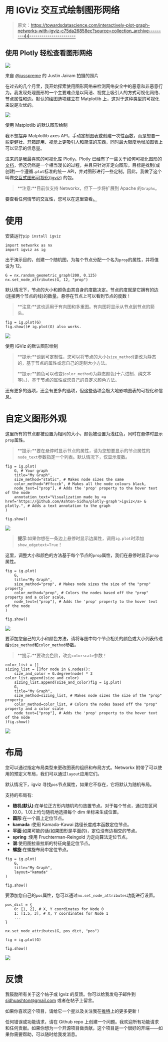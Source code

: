 # 用 IGViz 交互式绘制图形网络

> 原文：<https://towardsdatascience.com/interactively-plot-graph-networks-with-igviz-c75da26858ec?source=collection_archive---------44----------------------->

## 使用 Plotly 轻松查看图形网络

![](img/5107df07bbda3fc2bc80e4ed689521cb.png)

来自 [@jusspreme](https://www.instagram.com/jusspreme/?hl=en) 的 Justin Jairam 拍摄的照片

在过去的几个月里，我开始探索使用图形网络来检测网络安全中的恶意和非恶意行为。我发现处理图形的一个主要难点是以简洁、视觉上吸引人的方式可视化网络、节点属性和边。默认的绘图选项建立在 Matplotlib 上，这对于这种类型的可视化来说是次优的。

![](img/d8350784bc7064330cd3eb823952d057.png)

使用 Matplotlib 的默认图形绘制

我不想摆弄 Matplotlib axes API，手动定制图表或创建一次性函数，而是想要一些更健壮、开箱即用、视觉上更吸引人和简洁的东西，同时最大限度地增加图表上可以显示的信息量。

进来的是我最喜欢的可视化库 Plotly。Plotly 已经有了一些关于如何可视化图形的[文档](https://plotly.com/python/network-graphs)，但这仍然是一个相当漫长的过程，并且只针对非定向图形。目标是找到(或创建)一个遵循`.plot`标准的统一 API，并对图形进行一些定制。因此，我做了这个叫做[交互式图形可视化(igviz)](https://github.com/Ashton-Sidhu/plotly-graph) 的包。

> **注意:**目前仅支持 Networkx，但下一步将扩展到 Apache 的`Graphx`。

要查看任何情节的交互性，您可以在这里查看[。](https://ashton-sidhu.github.io/Blog/jupyter/graph/visualization/2020/03/27/intro-to-igviz.html#The-Basics)

# 使用

安装运行`pip install igviz`

```
import networkx as nx
import igviz as ig
```

出于演示目的，创建一个随机图，为每个节点分配一个名为`prop`的属性，并将值设为 12。

```
G = nx.random_geometric_graph(200, 0.125)
nx.set_node_attributes(G, 12, "prop")
```

默认情况下，节点的大小和颜色由其自身的度数决定。节点的度就是它拥有的边(连接两个节点的线)的数量。悬停在节点上可以看到节点的度数！

> **注意:**这也适用于有向图和多重图。有向图将显示从节点到节点的箭头。

```
fig = ig.plot(G)
fig.show()# ig.plot(G) also works.
```

![](img/a489a90e03653a1e80b4cc31cfb80f5c.png)

使用 IGViz 的默认图形绘制

> **提示:**谈到可定制性，您可以将节点的大小(`size_method`)更改为静态的，基于节点的属性或您自己的定制大小方法。
> 
> **提示:**颜色可以改变(`color_method`)为静态颜色(十六进制、纯文本等)。)，基于节点的属性或您自己的自定义颜色方法。

还有更多的选项，还会有更多的选项，但这些选项会极大地影响图表的可视化和信息。

# 自定义图形外观

这里所有的节点都被设置为相同的大小，颜色被设置为浅红色，同时在悬停时显示`prop`属性。

> **提示:**要在悬停时显示节点的属性，请为您想要显示的节点属性的`node_text`参数指定一个列表。默认情况下，仅显示度数。

```
fig = ig.plot(
    G, # Your graph
    title="My Graph",
    size_method="static", # Makes node sizes the same
    color_method="#ffcccb", # Makes all the node colours black,
    node_text=["prop"], # Adds the 'prop' property to the hover text of the node
    annotation_text="Visualization made by <a href='https://github.com/Ashton-Sidhu/plotly-graph'>igviz</a> & plotly.", # Adds a text annotation to the graph
)

fig.show()
```

![](img/0bfe65063d3a225f684a17cd1af5a779.png)

> **提示**:如果你想在一条边上悬停时显示边属性，调用`ig.plot`时添加`show_edgetext=True`！

这里，调整大小和颜色的方法基于每个节点的`prop`属性，我们在悬停时显示`prop`属性。

```
fig = ig.plot(
    G,
    title="My Graph",
    size_method="prop", # Makes node sizes the size of the "prop" property
    color_method="prop", # Colors the nodes based off the "prop" property and a color scale,
    node_text=["prop"], # Adds the 'prop' property to the hover text of the node
)

fig.show()
```

![](img/99840a06a0183af61dd20a80a9483388.png)

要添加您自己的大小和颜色方法，请将与图中每个节点相关的颜色或大小列表传递给`size_method`和`color_method`参数。

> **提示:**要改变色阶，改变`colorscale`参数！

```
color_list = []
sizing_list = []for node in G.nodes():
    size_and_color = G.degree(node) * 3 color_list.append(size_and_color)
    sizing_list.append(size_and_color)fig = ig.plot(
    G,
    title="My Graph",
    size_method=sizing_list, # Makes node sizes the size of the "prop" property
    color_method=color_list, # Colors the nodes based off the "prop" property and a color scale
    node_text=["prop"], # Adds the 'prop' property to the hover text of the node
)fig.show()
```

![](img/a70a48fb458e60631078ef47f6698e77.png)

# 布局

您可以通过指定布局类型来更改图表的组织和布局方式。Networkx 附带了可以使用的预定义布局，我们可以通过`layout`应用它们。

默认情况下，igviz 寻找`pos`节点属性，如果它不存在，它将默认为随机布局。

支持的布局有:

*   **随机(默认)**:在单位正方形内随机均匀放置节点。对于每个节点，通过在区间[0.0，1.0]上均匀随机地选择每个 dim 坐标来生成位置。
*   **圆形**:在一个圆上定位节点。
*   **kamada** :使用 Kamada-Kawai 路径长度成本函数定位节点。
*   **平面**:如果可能的话(如果图形是平面的)，定位没有边相交的节点。
*   **spring** :使用 Fruchterman-Reingold 力定向算法定位节点。
*   **谱**:使用图拉普拉斯的特征向量定位节点。
*   **螺旋**:在螺旋布局中定位节点。

```
fig = ig.plot(
    G,
    title="My Graph",
    layout="kamada"
)

fig.show()
```

要添加您自己的`pos`属性，您可以通过`nx.set_node_attributes`功能进行设置。

```
pos_dict = {
    0: [1, 2], # X, Y coordinates for Node 0
    1: [1.5, 3], # X, Y coordinates for Node 1
    ...
}

nx.set_node_attributes(G, pos_dict, "pos")

fig = ig.plot(G)

fig.show()
```

![](img/9f4ec74a85f92bf290c2832487a2eefc.png)

# 反馈

我鼓励所有关于这个帖子或 Igviz 的反馈。你可以给我发电子邮件到 sidhuashton@gmail.com 或者在帖子上留言。

如果你喜欢这个项目，请给它一个[星](https://github.com/Ashton-Sidhu/plotly-graph)以及关注我在[推特](https://twitter.com/ashtonasidhu)上的更多更新！

任何错误或功能请求，请在 Github repo 上创建一个问题。我欢迎所有功能请求和任何贡献。如果你想为一个开源项目做贡献，这个项目是一个很好的开端——如果你需要帮助，可以随时给我发消息。